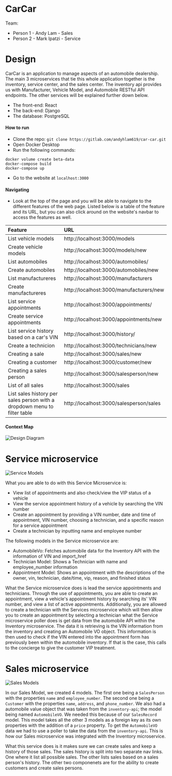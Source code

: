 # CarCar

Team:

* Person 1 - Andy Lam - Sales
* Person 2 - Mark Ipatzi - Service

# Design
CarCar is an application to manage aspects of an automobile dealership. The main 3 microservices that tie this whole application together is the inventory, service center, and the sales center. The inventory api provides us with Manufacturer, Vehicle Model, and Automobile RESTful API endpoints. The other services will be explained further down below.

* The front-end: React
* The back-end: Django
* The database: PostgreSQL

#### How to run
* Clone the repo: `git clone https://gitlab.com/andyhlam619/car-car.git`
* Open Docker Desktop
* Run the following commands:
```
docker volume create beta-data
docker-compose build
docker-compose up
```
* Go to the website at `localhost:3000`

#### Navigating
* Look at the top of the page and you will be able to navigate to the different features of the web page. Listed below is a table of the feature and its URL, but you can also click around on the website's navbar to access the features as well.

| Feature          | URL          |
|:-----------------|:-------------|
|List vehicle models|http://localhost:3000/models|
|Create vehicle models|http://localhost:3000/models/new|
|List automobiles|http://localhost:3000/automobiles/|
|Create automobiles|http://localhost:3000/automobiles/new|
|List manufactureres|http://localhost:3000/manufacturers|
|Create manufactureres|http://localhost:3000/manufacturers/new|
|List service appointments|http://localhost:3000/appointments/|
|Create service appointments|http://localhost:3000/appointments/new|
|List service history based on a car's VIN|http://localhost:3000/history/|
|Create a technicion|http://localhost:3000/technicians/new|
|Creating a sale|http://localhost:3000/sales/new|
|Creating a customer|http://localhost:3000/customer/new|
|Creating a sales person|http://localhost:3000/salesperson/new|
|List of all sales|http://localhost:3000/sales|
|List sales history per sales person with a dropdown menu to filter table|http://localhost:3000/salesperson/sales|

#### Context Map
![Design Diagram](https://i.imgur.com/vNHybzt.jpg)


# Service microservice
![Service Models](https://i.imgur.com/7y3z5R3.jpg)

What you are able to do with this Service Microservice is:
* View list of appointments and also check/view the VIP status of a vehicle
* View the service appointment history of a vehicle by searching the VIN number
* Create an appointment by providing a VIN number, date and time of appointment, VIN number, choosing a technician, and a specific reason for a service appointment
* Create a technician by inputting name and employee number

The following models in the Service microservice are:
* AutomobileVo: Fetches automobile data for the Inventory API with the information of VIN and import_href
* Technician Model: Shows a Technician with name and employee_number information
* Appointment Model: Shows an appointment with the descriptions of the owner, vin, technician, date/time, vip, reason, and finished status

What the Service microservice does is lead the service appointments and technicians. Through the use of appointments, you are able to create an appointment, view a vehicle's appointment history by searching its' VIN number, and view a list of active appointments. Additionally, you are allowed to create a technician with the Services microservice which will then allow you to create an appointment by selecting a technician what the Service microservice poller does is get data from the automobile API within the Inventory microservice. The data it is retrieving is the VIN information from the inventory and creating an Automobile VO object. This information is then used to check if the VIN entered into the appointment form has previously been within the automobile inventory. If that is the case, this calls to the concierge to give the customer VIP treatment.

# Sales microservice
![Sales Models](https://i.imgur.com/jNnYql7.jpg)

In our Sales Model, we created 4 models. The first one being a `SalesPerson` with the properties `name` and `employee_number`. The second one being a `Customer` with the properties `name`, `address`, and `phone_number`. We also had a automobile value object that was taken from the `inventory-api`; the model being named `AutomobileVO`. We needed this because of our `SalesRecord` model. This model takes all the other 3 models as a foreign key as its own properties with the addition of a `price` property. To get the `AutomobileVO` data we had to use a poller to take the data from the `inventory-api`. This is how our Sales microservice was integrated with the Inventory microservice.

What this service does is it makes sure we can create sales and keep a history of those sales. The sales history is split into two separate nav links. One where it list all possible sales. The other lists sales based on a sales person's history. The other two componenets are for the ability to create customers and create sales persons.
